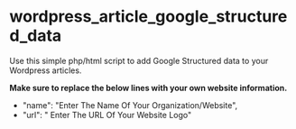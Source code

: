 # wordpress_article_google_structured_data
Use this simple php/html script to add Google Structured data to your Wordpress articles.

<strong>Make sure to replace the below lines with your own website information.</strong> <br/>
 - "name": "Enter The Name Of Your Organization/Website", <br/> 
 - "url": " Enter The URL Of Your Website Logo"

